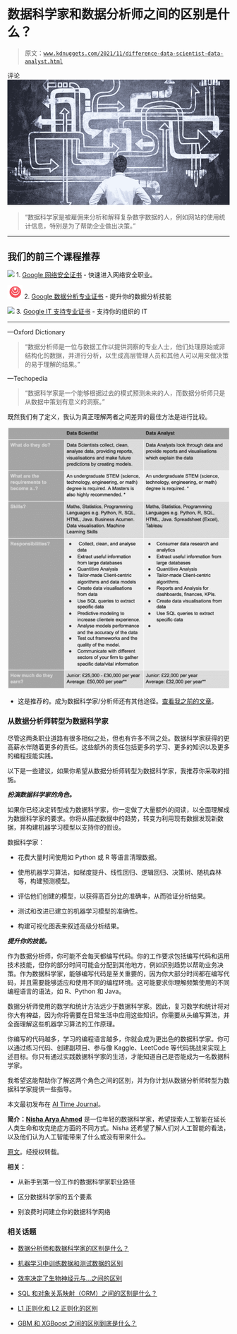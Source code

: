 # 数据科学家和数据分析师之间的区别是什么？

> 原文：[`www.kdnuggets.com/2021/11/difference-data-scientist-data-analyst.html`](https://www.kdnuggets.com/2021/11/difference-data-scientist-data-analyst.html)

评论![](img/94c403ead3455936248907bdc7664b2c.png)

> “数据科学家是被雇佣来分析和解释复杂数字数据的人，例如网站的使用统计信息，特别是为了帮助企业做出决策。”

* * *

## 我们的前三个课程推荐

![](img/0244c01ba9267c002ef39d4907e0b8fb.png) 1\. [Google 网络安全证书](https://www.kdnuggets.com/google-cybersecurity) - 快速进入网络安全职业。

![](img/e225c49c3c91745821c8c0368bf04711.png) 2\. [Google 数据分析专业证书](https://www.kdnuggets.com/google-data-analytics) - 提升你的数据分析技能

![](img/0244c01ba9267c002ef39d4907e0b8fb.png) 3\. [Google IT 支持专业证书](https://www.kdnuggets.com/google-itsupport) - 支持你的组织的 IT

* * *

—Oxford Dictionary

> “数据分析师是一位与数据工作以提供洞察的专业人士，他们处理原始或非结构化的数据，并进行分析，以生成高层管理人员和其他人可以用来做决策的易于理解的结果。”

—Techopedia

> “数据科学家是一个能够根据过去的模式预测未来的人，而数据分析师只是从数据中策划有意义的洞察。”

既然我们有了定义，我认为真正理解两者之间差异的最佳方法是进行比较。

![](img/b1ad8b6948d8eb853e8c17872dc5a074.png)

* 这是推荐的。成为数据科学家/分析师还有其他途径。[查看我之前的文章](https://www.aitimejournal.com/@nisha.arya.ahmed/how-to-get-into-data-science)。

### **从数据分析师转型为数据科学家**

尽管这两条职业道路有很多相似之处，但也有许多不同之处。数据科学家获得的更高薪水伴随着更多的责任。这些额外的责任包括更多的学习、更多的知识以及更多的编程技能实践。

以下是一些建议，如果你希望从数据分析师转型为数据科学家，我推荐你采取的措施。

***扮演数据科学家的角色。***

如果你已经决定转型成为数据科学家，你一定做了大量额外的阅读，以全面理解成为数据科学家的要求。你将从描述数据中的趋势，转变为利用现有数据发现新数据，并构建机器学习模型以支持你的假设。

数据科学家：

+   花费大量时间使用如 Python 或 R 等语言清理数据。

+   使用机器学习算法，如梯度提升、线性回归、逻辑回归、决策树、随机森林等，构建预测模型。

+   评估他们创建的模型，以获得高百分比的准确率，从而验证分析结果。

+   测试和改进已建立的机器学习模型的准确性。

+   构建可视化图表来叙述高级分析结果。

***提升你的技能。***

作为数据分析师，你可能不会每天都编写代码。你的工作要求包括编写代码和运用技术技能，但你的部分时间可能会分配到其他地方，例如识别趋势以帮助业务决策。作为数据科学家，能够编写代码是至关重要的，因为你大部分时间都在编写代码，并且需要能够适应和使用不同的编程环境。这可能要求你理解频繁使用的不同编程语言的语法，如 R、Python 和 Java。

数据分析师使用的数学和统计方法远少于数据科学家。因此，复习数学和统计将对你大有裨益，因为你将需要在日常生活中应用这些知识。你需要从头编写算法，并全面理解这些机器学习算法的工作原理。

你编写的代码越多，学习的编程语言越多，你就会成为更出色的数据科学家。你可以通过练习代码、创建副项目、参与像 Kaggle、LeetCode 等代码挑战来实现上述目标。你只有通过实践数据科学家的生活，才能知道自己是否能成为一名数据科学家。

我希望这能帮助你了解这两个角色之间的区别，并为你计划从数据分析师转型为数据科学家提供一些指导。

本文最初发布在 [AI Time Journal](https://www.aitimejournal.com/@nisha.arya.ahmed/whats-the-difference-between-a-data-scientist-and-a-data-analyst)。

**简介：[Nisha Arya Ahmed](https://www.linkedin.com/in/nisha-arya-ahmed/)** 是一位年轻的数据科学家，希望探索人工智能在延长人类生命和攻克绝症方面的不同方式。Nisha 还希望了解人们对人工智能的看法，以及他们认为人工智能带来了什么或没有带来什么。

[原文](https://www.aitimejournal.com/author/nisha-arya-ahmed)。经授权转载。

**相关：**

+   从新手到第一份工作的数据科学家职业路径

+   区分数据科学家的五个要素

+   别浪费时间建立你的数据科学网络

### 相关话题

+   [数据分析师和数据科学家的区别是什么？](https://www.kdnuggets.com/2022/03/difference-data-analysts-data-scientists.html)

+   [机器学习中训练数据和测试数据的区别](https://www.kdnuggets.com/2022/08/difference-training-testing-data-machine-learning.html)

+   [效率决定了生物神经元与…之间的区别](https://www.kdnuggets.com/2022/11/efficiency-spells-difference-biological-neurons-artificial-counterparts.html)

+   [SQL 和对象关系映射（ORM）之间的区别是什么？](https://www.kdnuggets.com/2022/02/difference-sql-object-relational-mapping-orm.html)

+   [L1 正则化和 L2 正则化的区别](https://www.kdnuggets.com/2022/08/difference-l1-l2-regularization.html)

+   [GBM 和 XGBoost 之间的区别到底是什么？](https://www.kdnuggets.com/wtf-is-the-difference-between-gbm-and-xgboost)

